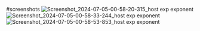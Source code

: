#screenshots
![Screenshot_2024-07-05-00-58-20-315_host exp exponent](https://github.com/Saswat2002/mob_app/assets/168168754/9bd613a8-1e46-436b-9420-85150f03a372)
![Screenshot_2024-07-05-00-58-33-244_host exp exponent](https://github.com/Saswat2002/mob_app/assets/168168754/c70a53a9-7c7b-45b9-920c-39d92a75187d)
![Screenshot_2024-07-05-00-58-53-853_host exp exponent](https://github.com/Saswat2002/mob_app/assets/168168754/4a0ced21-2e38-44d5-8d23-cd9e9946b01a)

